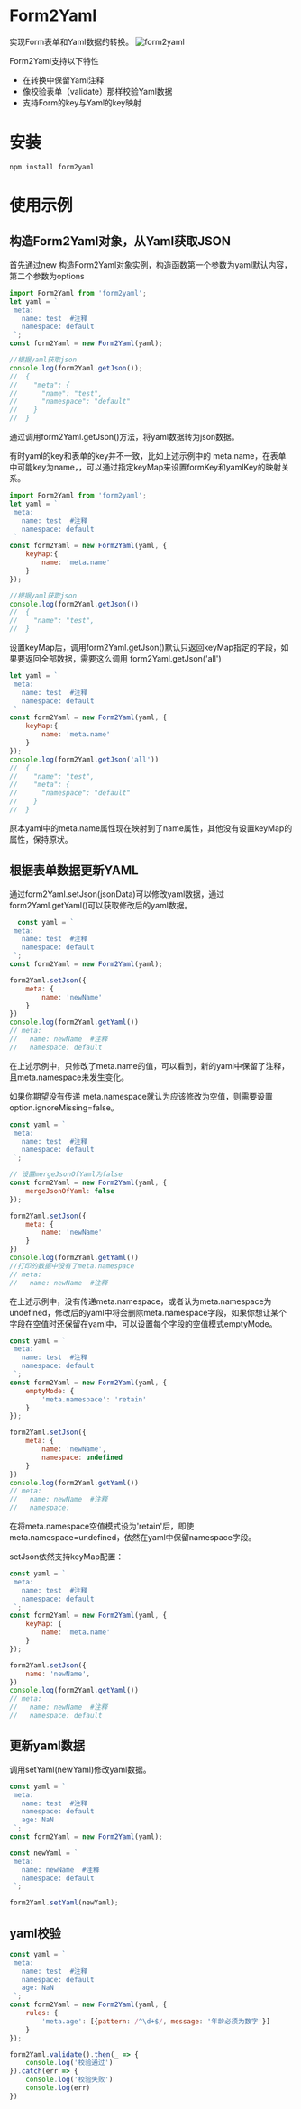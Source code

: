 # Form2Yaml

实现Form表单和Yaml数据的转换。
![form2yaml](./assets/form2yaml.png)

Form2Yaml支持以下特性
- 在转换中保留Yaml注释
- 像校验表单（validate）那样校验Yaml数据
- 支持Form的key与Yaml的key映射


# 安装
```shell
npm install form2yaml
```

# 使用示例

## 构造Form2Yaml对象，从Yaml获取JSON

首先通过new 构造Form2Yaml对象实例，构造函数第一个参数为yaml默认内容，第二个参数为options
```javascript
import Form2Yaml from 'form2yaml';
let yaml = `
 meta:
   name: test  #注释
   namespace: default
 `;
const form2Yaml = new Form2Yaml(yaml);

//根据yaml获取json
console.log(form2Yaml.getJson());
//  {
//    "meta": {
//      "name": "test",
//      "namespace": "default"
//    }
//  }
```
通过调用form2Yaml.getJson()方法，将yaml数据转为json数据。

有时yaml的key和表单的key并不一致，比如上述示例中的 meta.name，在表单中可能key为name，，可以通过指定keyMap来设置formKey和yamlKey的映射关系。

```javascript
import Form2Yaml from 'form2yaml';
let yaml = `
 meta:
   name: test  #注释
   namespace: default
 `
const form2Yaml = new Form2Yaml(yaml, {
    keyMap:{
        name: 'meta.name'
    }
});

//根据yaml获取json
console.log(form2Yaml.getJson())
//  {
//    "name": "test",
//  }
```

设置keyMap后，调用form2Yaml.getJson()默认只返回keyMap指定的字段，如果要返回全部数据，需要这么调用 form2Yaml.getJson('all')

```javascript
let yaml = `
 meta:
   name: test  #注释
   namespace: default
 `
const form2Yaml = new Form2Yaml(yaml, {
    keyMap:{
        name: 'meta.name'
    }
});
console.log(form2Yaml.getJson('all'))
//  {
//    "name": "test",
//    "meta": {
//      "namespace": "default"
//    }
//  }
```
原本yaml中的meta.name属性现在映射到了name属性，其他没有设置keyMap的属性，保持原状。

## 根据表单数据更新YAML

通过form2Yaml.setJson(jsonData)可以修改yaml数据，通过form2Yaml.getYaml()可以获取修改后的yaml数据。

```javascript
  const yaml = `
 meta:
   name: test  #注释
   namespace: default
 `;
const form2Yaml = new Form2Yaml(yaml);

form2Yaml.setJson({
    meta: {
        name: 'newName'
    }
})
console.log(form2Yaml.getYaml())
// meta:
//   name: newName  #注释
//   namespace: default
```
在上述示例中，只修改了meta.name的值，可以看到，新的yaml中保留了注释，且meta.namespace未发生变化。

如果你期望没有传递 meta.namespace就认为应该修改为空值，则需要设置option.ignoreMissing=false。

```javascript
const yaml = `
 meta:
   name: test  #注释
   namespace: default
 `;

// 设置mergeJsonOfYaml为false
const form2Yaml = new Form2Yaml(yaml, {
    mergeJsonOfYaml: false
});

form2Yaml.setJson({
    meta: {
        name: 'newName'
    }
})
console.log(form2Yaml.getYaml())
//打印的数据中没有了meta.namespace
// meta:
//   name: newName  #注释
```

在上述示例中，没有传递meta.namespace，或者认为meta.namespace为undefined，修改后的yaml中将会删除meta.namespace字段，如果你想让某个字段在空值时还保留在yaml中，可以设置每个字段的空值模式emptyMode。

```javascript
const yaml = `
 meta:
   name: test  #注释
   namespace: default
 `;
const form2Yaml = new Form2Yaml(yaml, {
    emptyMode: {
        'meta.namespace': 'retain'
    }
});

form2Yaml.setJson({
    meta: {
        name: 'newName',
        namespace: undefined
    }
})
console.log(form2Yaml.getYaml())
// meta:
//   name: newName  #注释
//   namespace:
```
在将meta.namespace空值模式设为'retain'后，即使meta.namespace=undefined，依然在yaml中保留namespace字段。

setJson依然支持keyMap配置：

```javascript
const yaml = `
 meta:
   name: test  #注释
   namespace: default
 `;
const form2Yaml = new Form2Yaml(yaml, {
    keyMap: {
        name: 'meta.name'
    }
});

form2Yaml.setJson({
    name: 'newName',
})
console.log(form2Yaml.getYaml())
// meta:
//   name: newName  #注释
//   namespace: default
```

## 更新yaml数据

调用setYaml(newYaml)修改yaml数据。
```javascript
const yaml = `
 meta:
   name: test  #注释
   namespace: default
   age: NaN
 `;
const form2Yaml = new Form2Yaml(yaml);

const newYaml = `
 meta:
   name: newName  #注释
   namespace: default
 `;

form2Yaml.setYaml(newYaml);
```

## yaml校验

```javascript
const yaml = `
 meta:
   name: test  #注释
   namespace: default
   age: NaN
 `;
const form2Yaml = new Form2Yaml(yaml, {
    rules: {
        'meta.age': [{pattern: /^\d+$/, message: '年龄必须为数字'}]
    }
});

form2Yaml.validate().then(_ => {
    console.log('校验通过')
}).catch(err => {
    console.log('校验失败')
    console.log(err)
})
```

